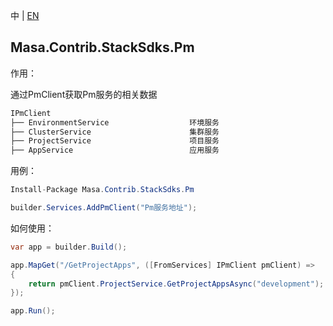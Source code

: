 中 | [EN](README.md)

## Masa.Contrib.StackSdks.Pm

作用：

通过PmClient获取Pm服务的相关数据

```c#
IPmClient
├── EnvironmentService                  环境服务
├── ClusterService                      集群服务
├── ProjectService                      项目服务
├── AppService                          应用服务
```

用例：

```C#
Install-Package Masa.Contrib.StackSdks.Pm
```

```C#
builder.Services.AddPmClient("Pm服务地址");
```

如何使用：

```c#
var app = builder.Build();

app.MapGet("/GetProjectApps", ([FromServices] IPmClient pmClient) =>
{
    return pmClient.ProjectService.GetProjectAppsAsync("development");
});

app.Run();
```
